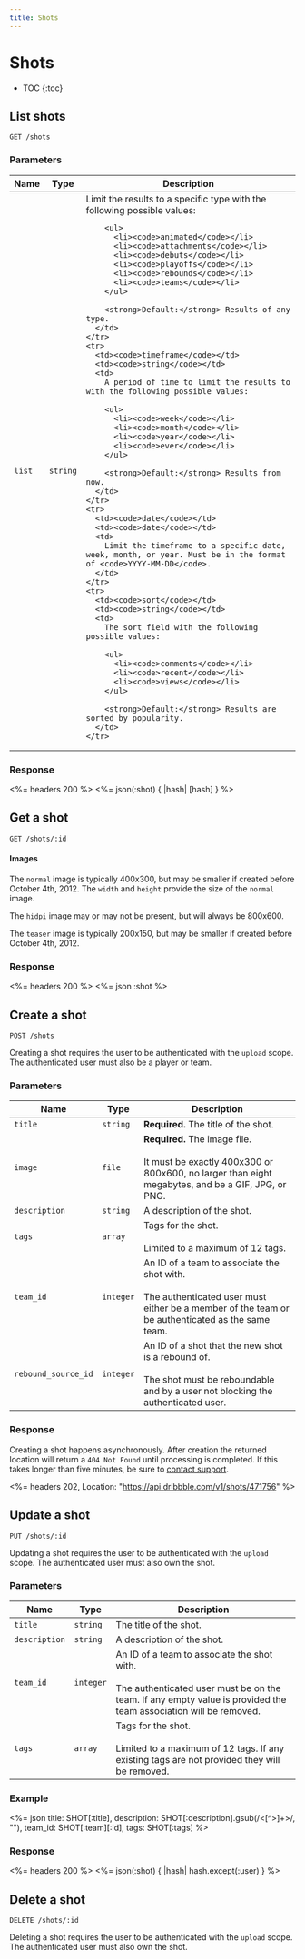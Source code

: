 ```yaml
---
title: Shots
---
```


# Shots

* TOC
{:toc}

## List shots

    GET /shots

### Parameters

<table>
  <thead>
    <tr>
      <th>Name</th>
      <th>Type</th>
      <th>Description</th>
    </tr>
  </thead>
  <tbody>
    <tr>
      <td><code>list</code></td>
      <td><code>string</code></td>
      <td>
        Limit the results to a specific type with the following possible values:

        <ul>
          <li><code>animated</code></li>
          <li><code>attachments</code></li>
          <li><code>debuts</code></li>
          <li><code>playoffs</code></li>
          <li><code>rebounds</code></li>
          <li><code>teams</code></li>
        </ul>

        <strong>Default:</strong> Results of any type.
      </td>
    </tr>
    <tr>
      <td><code>timeframe</code></td>
      <td><code>string</code></td>
      <td>
        A period of time to limit the results to with the following possible values:

        <ul>
          <li><code>week</code></li>
          <li><code>month</code></li>
          <li><code>year</code></li>
          <li><code>ever</code></li>
        </ul>

        <strong>Default:</strong> Results from now.
      </td>
    </tr>
    <tr>
      <td><code>date</code></td>
      <td><code>date</code></td>
      <td>
        Limit the timeframe to a specific date, week, month, or year. Must be in the format of <code>YYYY-MM-DD</code>.
      </td>
    </tr>
    <tr>
      <td><code>sort</code></td>
      <td><code>string</code></td>
      <td>
        The sort field with the following possible values:

        <ul>
          <li><code>comments</code></li>
          <li><code>recent</code></li>
          <li><code>views</code></li>
        </ul>

        <strong>Default:</strong> Results are sorted by popularity.
      </td>
    </tr>
  </tbody>
</table>

### Response

<%= headers 200 %>
<%= json(:shot) { |hash| [hash] } %>

## Get a shot

    GET /shots/:id

#### Images

The `normal` image is typically 400x300, but may be smaller if created before
October 4th, 2012. The `width` and `height` provide the size of the `normal`
image.

The `hidpi` image may or may not be present, but will always be 800x600.

The `teaser` image is typically 200x150, but may be smaller if created before
October 4th, 2012.

### Response

<%= headers 200 %>
<%= json :shot %>

## Create a shot

    POST /shots

Creating a shot requires the user to be authenticated with the `upload` scope.
The authenticated user must also be a player or team.

### Parameters

| Name | Type | Description |
|------|------|-------------|
| `title` | `string` | **Required.** The title of the shot. |
| `image` | `file` | **Required.** The image file.<br><br>It must be exactly 400x300 or 800x600, no larger than eight megabytes, and be a GIF, JPG, or PNG. |
| `description` | `string` | A description of the shot. |
| `tags` | `array` | Tags for the shot.<br><br>Limited to a maximum of 12 tags. |
| `team_id` | `integer` | An ID of a team to associate the shot with.<br><br>The authenticated user must either be a member of the team or be authenticated as the same team. |
| `rebound_source_id` | `integer` | An ID of a shot that the new shot is a rebound of.<br><br>The shot must be reboundable and by a user not blocking the authenticated user. |

### Response

Creating a shot happens asynchronously. After creation the returned location
will return a `404 Not Found` until processing is completed. If this takes
longer than five minutes, be sure to [contact
support](https://dribbble.com/contact?api).

<%= headers 202, Location: "https://api.dribbble.com/v1/shots/471756" %>

## Update a shot

    PUT /shots/:id

Updating a shot requires the user to be authenticated with the `upload` scope.
The authenticated user must also own the shot.

### Parameters

| Name | Type | Description |
|------|------|-------------|
| `title` | `string` | The title of the shot. |
| `description` | `string` | A description of the shot. |
| `team_id` | `integer` | An ID of a team to associate the shot with.<br><br>The authenticated user must be on the team. If any empty value is provided the team association will be removed. |
| `tags` | `array` | Tags for the shot.<br><br>Limited to a maximum of 12 tags. If any existing tags are not provided they will be removed. |

### Example

<%= json title: SHOT[:title],
  description: SHOT[:description].gsub(/<[^>]+>/, ""),
  team_id: SHOT[:team][:id],
  tags: SHOT[:tags] %>

### Response

<%= headers 200 %>
<%= json(:shot) { |hash| hash.except(:user) } %>

## Delete a shot

    DELETE /shots/:id

Deleting a shot requires the user to be authenticated with the `upload` scope.
The authenticated user must also own the shot.
